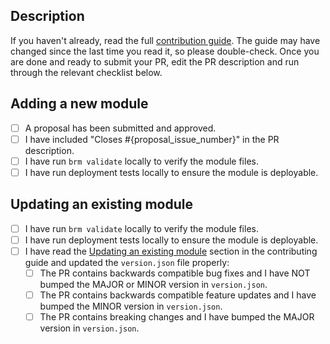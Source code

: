 ## Description

<!--Why this PR? What is changed? What is the effect? etc.-->

If you haven't already, read the full [contribution guide](../CONTRIBUTING.md). The guide may have changed since the last time you read it, so please double-check. Once you are done and ready to submit your PR, edit the PR description and run through the relevant checklist below.

## Adding a new module

<!--Run through the checklist if your PR adds a new module.-->

- [ ] A proposal has been submitted and approved.
- [ ] I have included "Closes #{proposal_issue_number}" in the PR description.
- [ ] I have run `brm validate` locally to verify the module files.
- [ ] I have run deployment tests locally to ensure the module is deployable.

## Updating an existing module

<!--Run through the checklist if your PR updates an existing module.-->

- [ ] I have run `brm validate` locally to verify the module files.
- [ ] I have run deployment tests locally to ensure the module is deployable.
- [ ] I have read the [Updating an existing module](../CONTRIBUTING.md#updating-an-existing-module) section in the contributing guide and updated the `version.json` file properly:
  - [ ] The PR contains backwards compatible bug fixes and I have NOT bumped the MAJOR or MINOR version in `version.json`.
  - [ ] The PR contains backwards compatible feature updates and I have bumped the MINOR version in `version.json`.
  - [ ] The PR contains breaking changes and I have bumped the MAJOR version in `version.json`.
